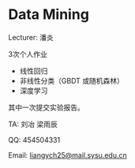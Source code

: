 # Data Mining

Lecturer: 潘炎

3次个人作业

- 线性回归
- 非线性分类（GBDT 或随机森林）
- 深度学习

其中一次提交实验报告。

TA: 刘冶 梁雨辰

QQ: 454504331

Email: liangych25@mail.sysu.edu.cn